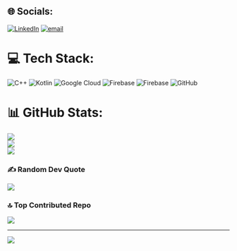 
## 🌐 Socials:
[![LinkedIn](https://img.shields.io/badge/LinkedIn-%230077B5.svg?logo=linkedin&logoColor=white)](https://linkedin.com/in/www.linkedin.com/in/ashutosh-sahu-979459326) [![email](https://img.shields.io/badge/Email-D14836?logo=gmail&logoColor=white)](mailto:sahuashutosh563@gmail.com) 

# 💻 Tech Stack:
![C++](https://img.shields.io/badge/c++-%2300599C.svg?style=for-the-badge&logo=c%2B%2B&logoColor=white) ![Kotlin](https://img.shields.io/badge/kotlin-%237F52FF.svg?style=for-the-badge&logo=kotlin&logoColor=white) ![Google Cloud](https://img.shields.io/badge/GoogleCloud-%234285F4.svg?style=for-the-badge&logo=google-cloud&logoColor=white) ![Firebase](https://img.shields.io/badge/firebase-%23039BE5.svg?style=for-the-badge&logo=firebase) ![Firebase](https://img.shields.io/badge/firebase-a08021?style=for-the-badge&logo=firebase&logoColor=ffcd34) ![GitHub](https://img.shields.io/badge/github-%23121011.svg?style=for-the-badge&logo=github&logoColor=white)
# 📊 GitHub Stats:
![](https://github-readme-stats.vercel.app/api?username=bluedorsey&theme=dark&hide_border=false&include_all_commits=false&count_private=false)<br/>
![](https://nirzak-streak-stats.vercel.app/?user=bluedorsey&theme=dark&hide_border=false)<br/>
![](https://github-readme-stats.vercel.app/api/top-langs/?username=bluedorsey&theme=dark&hide_border=false&include_all_commits=false&count_private=false&layout=compact)

### ✍️ Random Dev Quote
![](https://quotes-github-readme.vercel.app/api?type=horizontal&theme=gruvbox)

### 🔝 Top Contributed Repo
![](https://github-contributor-stats.vercel.app/api?username=bluedorsey&limit=5&theme=dark&combine_all_yearly_contributions=true)

---
[![](https://visitcount.itsvg.in/api?id=bluedorsey&icon=0&color=0)](https://visitcount.itsvg.in)

<!-- Proudly created with GPRM ( https://gprm.itsvg.in ) -->
